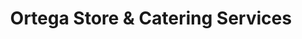 ---
title: "Ortega Store & Catering Services"
url: /nabua/ortega-store-und-catering-services/
shop: Tiefkühl
---